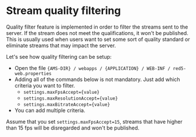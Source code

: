 # Stream quality filtering 

Quality filter feature is implemented in order to filter the streams sent to the server. If the stream does not meet the qualifications, it won't be published. This is usually used when users want to set some sort of quality standard or eliminate streams that may impact the server.

Let's see how quality filtering can be setup:

*   Open the file ```{AMS-DIR} / webapps / {APPLICATION} / WEB-INF / red5-web.properties```
*   Adding all of the commands below is not mandatory. Just add which criteria you want to filter.
    *   ```settings.maxFpsAccept={value}```
    *   ```settings.maxResolutionAccept={value}```
    *   ```settings.maxBitrateAccept={value}```
*   You can add multiple criteria.

Assume that you set ```settings.maxFpsAccept=15```, streams that have higher than 15 fps will be disregarded and won't be published.